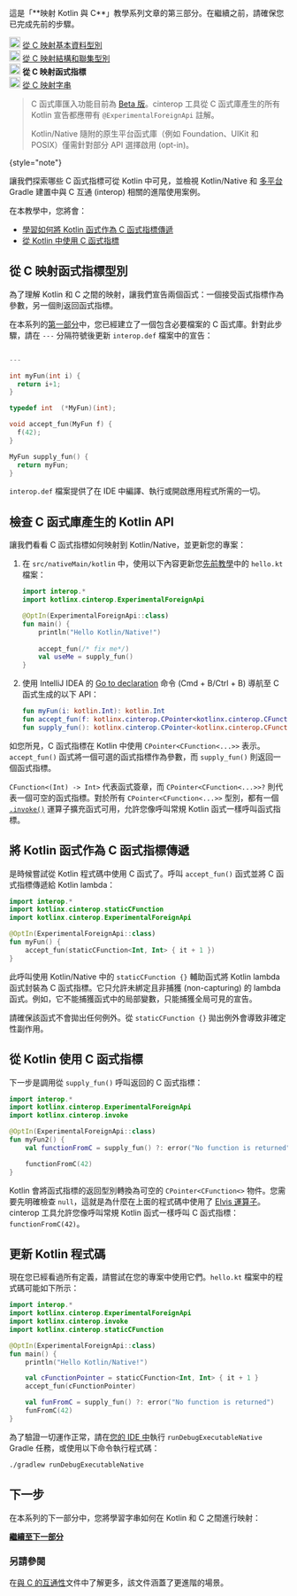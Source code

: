 [//]: # (title: 從 C 映射函式指標 – 教學)

<tldr>
    <p>這是「**映射 Kotlin 與 C**」教學系列文章的第三部分。在繼續之前，請確保您已完成先前的步驟。</p>
    <p><img src="icon-1-done.svg" width="20" alt="First step"/> <a href="mapping-primitive-data-types-from-c.md">從 C 映射基本資料型別</a><br/>
        <img src="icon-2-done.svg" width="20" alt="Second step"/> <a href="mapping-struct-union-types-from-c.md">從 C 映射結構和聯集型別</a><br/>
        <img src="icon-3.svg" width="20" alt="Third step"/> <strong>從 C 映射函式指標</strong><br/>
        <img src="icon-4-todo.svg" width="20" alt="Fourth step"/> <a href="mapping-strings-from-c.md">從 C 映射字串</a><br/>
    </p>
</tldr>

> C 函式庫匯入功能目前為 [Beta 版](native-c-interop-stability.md)。cinterop 工具從 C 函式庫產生的所有 Kotlin 宣告都應帶有 `@ExperimentalForeignApi` 註解。
>
> Kotlin/Native 隨附的原生平台函式庫（例如 Foundation、UIKit 和 POSIX）僅需針對部分 API 選擇啟用 (opt-in)。
>
{style="note"}

讓我們探索哪些 C 函式指標可從 Kotlin 中可見，並檢視 Kotlin/Native 和 [多平台](gradle-configure-project.md#targeting-multiple-platforms) Gradle 建置中與 C 互通 (interop) 相關的進階使用案例。

在本教學中，您將會：

* [學習如何將 Kotlin 函式作為 C 函式指標傳遞](#pass-kotlin-function-as-a-c-function-pointer)
* [從 Kotlin 中使用 C 函式指標](#use-the-c-function-pointer-from-kotlin)

## 從 C 映射函式指標型別

為了理解 Kotlin 和 C 之間的映射，讓我們宣告兩個函式：一個接受函式指標作為參數，另一個則返回函式指標。

在本系列的[第一部分](mapping-primitive-data-types-from-c.md)中，您已經建立了一個包含必要檔案的 C 函式庫。針對此步驟，請在 `---` 分隔符號後更新 `interop.def` 檔案中的宣告：

```c 

---

int myFun(int i) {
  return i+1;
}

typedef int  (*MyFun)(int);

void accept_fun(MyFun f) {
  f(42);
}

MyFun supply_fun() {
  return myFun;
}
``` 

`interop.def` 檔案提供了在 IDE 中編譯、執行或開啟應用程式所需的一切。

## 檢查 C 函式庫產生的 Kotlin API

讓我們看看 C 函式指標如何映射到 Kotlin/Native，並更新您的專案：

1. 在 `src/nativeMain/kotlin` 中，使用以下內容更新您[先前教學](mapping-struct-union-types-from-c.md)中的 `hello.kt` 檔案：

   ```kotlin
   import interop.*
   import kotlinx.cinterop.ExperimentalForeignApi
   
   @OptIn(ExperimentalForeignApi::class)
   fun main() {
       println("Hello Kotlin/Native!")
      
       accept_fun(/* fix me*/)
       val useMe = supply_fun()
   }
   ```

2. 使用 IntelliJ IDEA 的 [Go to declaration](https://www.jetbrains.com/help/rider/Navigation_and_Search__Go_to_Declaration.html) 命令 (<shortcut>Cmd + B</shortcut>/<shortcut>Ctrl + B</shortcut>) 導航至 C 函式生成的以下 API：

   ```kotlin
   fun myFun(i: kotlin.Int): kotlin.Int
   fun accept_fun(f: kotlinx.cinterop.CPointer<kotlinx.cinterop.CFunction<(kotlin.Int) -> kotlin.Int>>? /* from: interop.MyFun? */)
   fun supply_fun(): kotlinx.cinterop.CPointer<kotlinx.cinterop.CFunction<(kotlin.Int) -> kotlin.Int>>? /* from: interop.MyFun? */
   ```

如您所見，C 函式指標在 Kotlin 中使用 `CPointer<CFunction<...>>` 表示。`accept_fun()` 函式將一個可選的函式指標作為參數，而 `supply_fun()` 則返回一個函式指標。

`CFunction<(Int) -> Int>` 代表函式簽章，而 `CPointer<CFunction<...>>?` 則代表一個可空的函式指標。對於所有 `CPointer<CFunction<...>>` 型別，都有一個 [`.invoke()`](https://kotlinlang.org/api/core/kotlin-stdlib/kotlinx.cinterop/invoke.html) 運算子擴充函式可用，允許您像呼叫常規 Kotlin 函式一樣呼叫函式指標。

## 將 Kotlin 函式作為 C 函式指標傳遞

是時候嘗試從 Kotlin 程式碼中使用 C 函式了。呼叫 `accept_fun()` 函式並將 C 函式指標傳遞給 Kotlin lambda：

```kotlin
import interop.*
import kotlinx.cinterop.staticCFunction
import kotlinx.cinterop.ExperimentalForeignApi

@OptIn(ExperimentalForeignApi::class)
fun myFun() {
    accept_fun(staticCFunction<Int, Int> { it + 1 })
}
```

此呼叫使用 Kotlin/Native 中的 `staticCFunction {}` 輔助函式將 Kotlin lambda 函式封裝為 C 函式指標。它只允許未綁定且非捕獲 (non-capturing) 的 lambda 函式。例如，它不能捕獲函式中的局部變數，只能捕獲全局可見的宣告。

請確保該函式不會拋出任何例外。從 `staticCFunction {}` 拋出例外會導致非確定性副作用。

## 從 Kotlin 使用 C 函式指標

下一步是調用從 `supply_fun()` 呼叫返回的 C 函式指標：

```kotlin
import interop.*
import kotlinx.cinterop.ExperimentalForeignApi
import kotlinx.cinterop.invoke

@OptIn(ExperimentalForeignApi::class)
fun myFun2() {
    val functionFromC = supply_fun() ?: error("No function is returned")

    functionFromC(42)
}
```

Kotlin 會將函式指標的返回型別轉換為可空的 `CPointer<CFunction<>` 物件。您需要先明確檢查 `null`，這就是為什麼在上面的程式碼中使用了 [Elvis 運算子](null-safety.md)。cinterop 工具允許您像呼叫常規 Kotlin 函式一樣呼叫 C 函式指標：`functionFromC(42)`。

## 更新 Kotlin 程式碼

現在您已經看過所有定義，請嘗試在您的專案中使用它們。`hello.kt` 檔案中的程式碼可能如下所示：

```kotlin
import interop.*
import kotlinx.cinterop.ExperimentalForeignApi
import kotlinx.cinterop.invoke
import kotlinx.cinterop.staticCFunction

@OptIn(ExperimentalForeignApi::class)
fun main() {
    println("Hello Kotlin/Native!")

    val cFunctionPointer = staticCFunction<Int, Int> { it + 1 }
    accept_fun(cFunctionPointer)

    val funFromC = supply_fun() ?: error("No function is returned")
    funFromC(42)
}
```

為了驗證一切運作正常，請在[您的 IDE 中](native-get-started.md#build-and-run-the-application)執行 `runDebugExecutableNative` Gradle 任務，或使用以下命令執行程式碼：

```bash
./gradlew runDebugExecutableNative
```

## 下一步

在本系列的下一部分中，您將學習字串如何在 Kotlin 和 C 之間進行映射：

**[繼續至下一部分](mapping-strings-from-c.md)**

### 另請參閱

在[與 C 的互通性](native-c-interop.md)文件中了解更多，該文件涵蓋了更進階的場景。